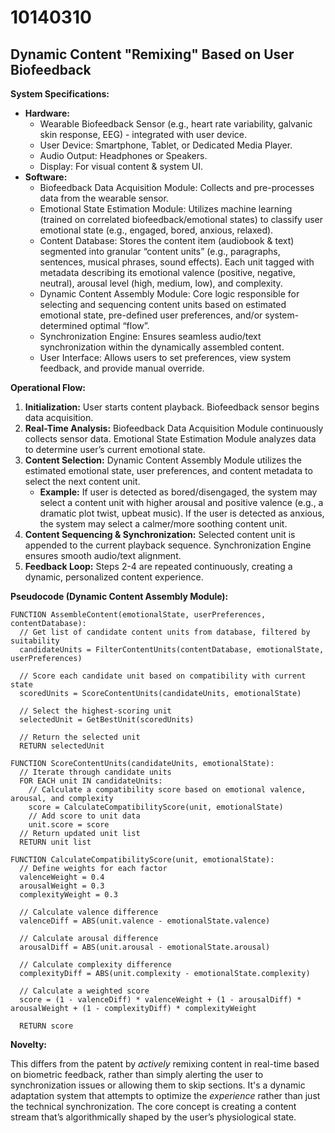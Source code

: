 # 10140310

## Dynamic Content "Remixing" Based on User Biofeedback

**System Specifications:**

*   **Hardware:**
    *   Wearable Biofeedback Sensor (e.g., heart rate variability, galvanic skin response, EEG) - integrated with user device.
    *   User Device: Smartphone, Tablet, or Dedicated Media Player.
    *   Audio Output: Headphones or Speakers.
    *   Display: For visual content & system UI.
*   **Software:**
    *   Biofeedback Data Acquisition Module:  Collects and pre-processes data from the wearable sensor.
    *   Emotional State Estimation Module:  Utilizes machine learning (trained on correlated biofeedback/emotional states) to classify user emotional state (e.g., engaged, bored, anxious, relaxed).
    *   Content Database: Stores the content item (audiobook & text) segmented into granular “content units” (e.g., paragraphs, sentences, musical phrases, sound effects).  Each unit tagged with metadata describing its emotional valence (positive, negative, neutral), arousal level (high, medium, low), and complexity.
    *   Dynamic Content Assembly Module: Core logic responsible for selecting and sequencing content units based on estimated emotional state, pre-defined user preferences, and/or system-determined optimal “flow”.
    *   Synchronization Engine:  Ensures seamless audio/text synchronization within the dynamically assembled content.
    *   User Interface:  Allows users to set preferences, view system feedback, and provide manual override.

**Operational Flow:**

1.  **Initialization:** User starts content playback. Biofeedback sensor begins data acquisition.
2.  **Real-Time Analysis:** Biofeedback Data Acquisition Module continuously collects sensor data. Emotional State Estimation Module analyzes data to determine user’s current emotional state.
3.  **Content Selection:** Dynamic Content Assembly Module utilizes the estimated emotional state, user preferences, and content metadata to select the next content unit.  
    *   **Example:** If user is detected as bored/disengaged, the system may select a content unit with higher arousal and positive valence (e.g., a dramatic plot twist, upbeat music). If the user is detected as anxious, the system may select a calmer/more soothing content unit.
4.  **Content Sequencing & Synchronization:** Selected content unit is appended to the current playback sequence. Synchronization Engine ensures smooth audio/text alignment.
5.  **Feedback Loop:** Steps 2-4 are repeated continuously, creating a dynamic, personalized content experience.

**Pseudocode (Dynamic Content Assembly Module):**

```
FUNCTION AssembleContent(emotionalState, userPreferences, contentDatabase):
  // Get list of candidate content units from database, filtered by suitability
  candidateUnits = FilterContentUnits(contentDatabase, emotionalState, userPreferences)

  // Score each candidate unit based on compatibility with current state
  scoredUnits = ScoreContentUnits(candidateUnits, emotionalState)

  // Select the highest-scoring unit
  selectedUnit = GetBestUnit(scoredUnits)

  // Return the selected unit
  RETURN selectedUnit

FUNCTION ScoreContentUnits(candidateUnits, emotionalState):
  // Iterate through candidate units
  FOR EACH unit IN candidateUnits:
    // Calculate a compatibility score based on emotional valence, arousal, and complexity
    score = CalculateCompatibilityScore(unit, emotionalState)
    // Add score to unit data
    unit.score = score
  // Return updated unit list
  RETURN unit list

FUNCTION CalculateCompatibilityScore(unit, emotionalState):
  // Define weights for each factor
  valenceWeight = 0.4
  arousalWeight = 0.3
  complexityWeight = 0.3

  // Calculate valence difference
  valenceDiff = ABS(unit.valence - emotionalState.valence)

  // Calculate arousal difference
  arousalDiff = ABS(unit.arousal - emotionalState.arousal)

  // Calculate complexity difference
  complexityDiff = ABS(unit.complexity - emotionalState.complexity)

  // Calculate a weighted score
  score = (1 - valenceDiff) * valenceWeight + (1 - arousalDiff) * arousalWeight + (1 - complexityDiff) * complexityWeight

  RETURN score
```

**Novelty:**

This differs from the patent by *actively* remixing content in real-time based on biometric feedback, rather than simply alerting the user to synchronization issues or allowing them to skip sections. It's a dynamic adaptation system that attempts to optimize the *experience* rather than just the technical synchronization.  The core concept is creating a content stream that’s algorithmically shaped by the user’s physiological state.